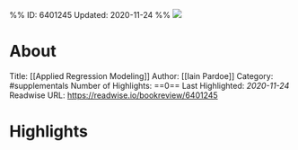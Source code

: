%%
ID: 6401245
Updated: 2020-11-24
%%
![](https://m.media-amazon.com/images/I/518DBfhFENL._SY500.jpg)

# About
Title: [[Applied Regression Modeling]]
Author: [[Iain Pardoe]]
Category: #supplementals
Number of Highlights: ==0==
Last Highlighted: *2020-11-24*
Readwise URL: https://readwise.io/bookreview/6401245

# Highlights 